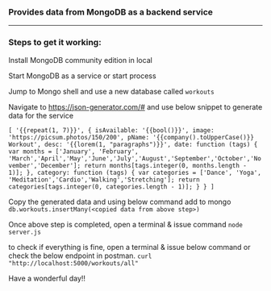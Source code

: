 ### Provides data from MongoDB as a backend service

-------
### Steps to get it working:
Install MongoDB community edition in local 

Start MongoDB as a service or start process

Jump to Mongo shell and use a new database called `workouts`

Navigate to https://json-generator.com/# and use below snippet to generate data for the service

`[
'{{repeat(1, 7)}}',
{
isAvailable: '{{bool()}}',
image: 'https://picsum.photos/150/200',
pName: '{{company().toUpperCase()}} Workout',
desc: '{{lorem(1, "paragraphs")}}',
date: function (tags) {
var months = ['January', 'February', 'March','April','May','June','July','August','September','October','November','December'];
return months[tags.integer(0, months.length - 1)];
},
category: function (tags) {
var categories = ['Dance', 'Yoga', 'Meditation','Cardio','Walking','Stretching'];
return categories[tags.integer(0, categories.length - 1)];
}
}
]`

Copy the generated data and using below command add to mongo 
`db.workouts.insertMany(<copied data from above step>)`

Once above step is completed, open a terminal & issue command `node server.js`

to check if everything is fine, open a terminal & issue below command or check the below endpoint in postman.
`curl "http://localhost:5000/workouts/all"`

Have a wonderful day!!
